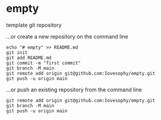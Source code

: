 # empty
template git repository

…or create a new repository on the command line

```
echo "# empty" >> README.md
git init
git add README.md
git commit -m "first commit"
git branch -M main
git remote add origin git@github.com:Iovesophy/empty.git
git push -u origin main
```

…or push an existing repository from the command line

```
git remote add origin git@github.com:Iovesophy/empty.git
git branch -M main
git push -u origin main
```
